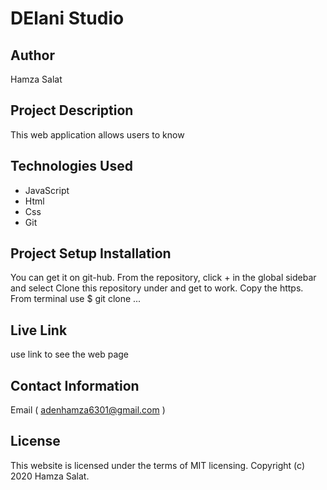 # DElani Studio 

## Author   
Hamza Salat        
   
## Project Description
This web application allows users to know 

## Technologies Used

* JavaScript
* Html
* Css   
* Git   
     
## Project Setup Installation

You can get it on git-hub. From the repository, click + in the global sidebar and select Clone this repository under and get to work. Copy the https. From terminal use $ git clone ...


## Live Link
   
use link to see the web page


## Contact Information  

Email ( adenhamza6301@gmail.com )

## License 

This website is licensed under the terms of MIT licensing. Copyright (c) 2020 Hamza Salat.